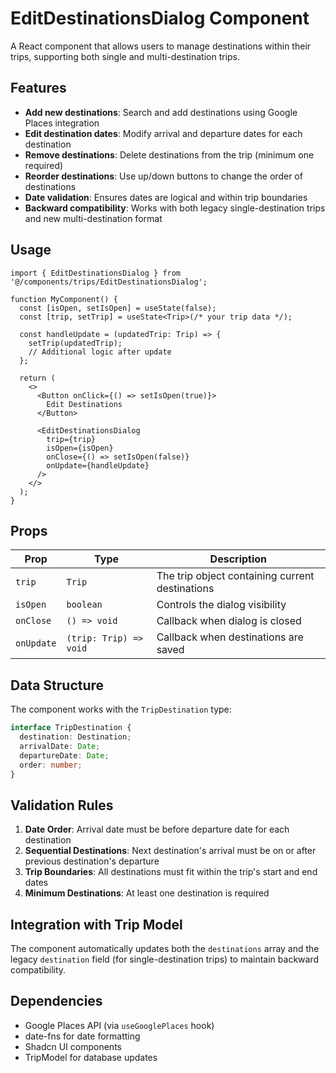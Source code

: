 # EditDestinationsDialog Component

A React component that allows users to manage destinations within their trips, supporting both single and multi-destination trips.

## Features

- **Add new destinations**: Search and add destinations using Google Places integration
- **Edit destination dates**: Modify arrival and departure dates for each destination
- **Remove destinations**: Delete destinations from the trip (minimum one required)
- **Reorder destinations**: Use up/down buttons to change the order of destinations
- **Date validation**: Ensures dates are logical and within trip boundaries
- **Backward compatibility**: Works with both legacy single-destination trips and new multi-destination format

## Usage

```tsx
import { EditDestinationsDialog } from '@/components/trips/EditDestinationsDialog';

function MyComponent() {
  const [isOpen, setIsOpen] = useState(false);
  const [trip, setTrip] = useState<Trip>(/* your trip data */);

  const handleUpdate = (updatedTrip: Trip) => {
    setTrip(updatedTrip);
    // Additional logic after update
  };

  return (
    <>
      <Button onClick={() => setIsOpen(true)}>
        Edit Destinations
      </Button>

      <EditDestinationsDialog
        trip={trip}
        isOpen={isOpen}
        onClose={() => setIsOpen(false)}
        onUpdate={handleUpdate}
      />
    </>
  );
}
```

## Props

| Prop | Type | Description |
|------|------|-------------|
| `trip` | `Trip` | The trip object containing current destinations |
| `isOpen` | `boolean` | Controls the dialog visibility |
| `onClose` | `() => void` | Callback when dialog is closed |
| `onUpdate` | `(trip: Trip) => void` | Callback when destinations are saved |

## Data Structure

The component works with the `TripDestination` type:

```typescript
interface TripDestination {
  destination: Destination;
  arrivalDate: Date;
  departureDate: Date;
  order: number;
}
```

## Validation Rules

1. **Date Order**: Arrival date must be before departure date for each destination
2. **Sequential Destinations**: Next destination's arrival must be on or after previous destination's departure
3. **Trip Boundaries**: All destinations must fit within the trip's start and end dates
4. **Minimum Destinations**: At least one destination is required

## Integration with Trip Model

The component automatically updates both the `destinations` array and the legacy `destination` field (for single-destination trips) to maintain backward compatibility.

## Dependencies

- Google Places API (via `useGooglePlaces` hook)
- date-fns for date formatting
- Shadcn UI components
- TripModel for database updates